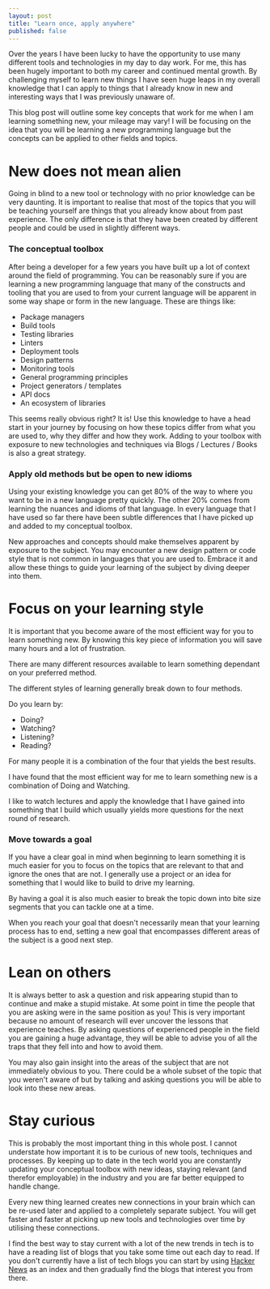 ```yaml
---
layout: post
title: "Learn once, apply anywhere"
published: false
---
```


Over the years I have been lucky to have the opportunity to use many different tools and technologies in my day to day work. For me, this has been hugely important to both my career and continued mental growth. By challenging myself to learn new things I have seen huge leaps in my overall knowledge that I can apply to things that I already know in new and interesting ways that I was previously unaware of.

This blog post will outline some key concepts that work for me when I am learning something new, your mileage may vary! I will be focusing on the idea that you will be learning a new programming language but the concepts can be applied to other fields and topics.

# New does not mean alien

Going in blind to a new tool or technology with no prior knowledge can be very daunting. It is important to realise that most of the topics that you will be teaching yourself are things that you already know about from past experience. The only difference is that they have been created by different people and could be used in slightly different ways. 

### The conceptual toolbox

After being a developer for a few years you have built up a lot of context around the field of programming. You can be reasonably sure if you are learning a new programming language that many of the constructs and tooling that you are used to from your current language will be apparent in some way shape or form in the new language. These are things like:

- Package managers
- Build tools
- Testing libraries
- Linters
- Deployment tools
- Design patterns
- Monitoring tools
- General programming principles
- Project generators / templates
- API docs
- An ecosystem of libraries

This seems really obvious right? It is! Use this knowledge to have a head start in your journey by focusing on how these topics differ from what you are used to, why they differ and how they work. Adding to your toolbox with exposure to new technologies and techniques via Blogs / Lectures / Books is also a great strategy.

### Apply old methods but be open to new idioms

Using your existing knowledge you can get 80% of the way to where you want to be in a new language pretty quickly. The other 20% comes from learning the nuances and idioms of that language. In every language that I have used so far there have been subtle differences that I have picked up and added to my conceptual toolbox. 

New approaches and concepts should make themselves apparent by exposure to the subject. You may encounter a new design pattern or code style that is not common in languages that you are used to. Embrace it and allow these things to guide your learning of the subject by diving deeper into them.

# Focus on your learning style

It is important that you become aware of the most efficient way for you to learn something new. By knowing this key piece of information you will save many hours and a lot of frustration. 

There are many different resources available to learn something dependant on your preferred method.

The different styles of learning generally break down to four methods.

Do you learn by:

- Doing?
- Watching?
- Listening?
- Reading?

For many people it is a combination of the four that yields the best results.

I have found that the most efficient way for me to learn something new is a combination of Doing and Watching.

I like to watch lectures and apply the knowledge that I have gained into something that I build which usually yields more questions for the next round of research.

### Move towards a goal

If you have a clear goal in mind when beginning to learn something it is much easier for you to focus on the topics that are relevant to that and ignore the ones that are not. I generally use a project or an idea for something that I would like to build to drive my learning.

By having a goal it is also much easier to break the topic down into bite size segments that you can tackle one at a time. 

When you reach your goal that doesn't necessarily mean that your learning process has to end, setting a new goal that encompasses different areas of the subject is a good next step.

# Lean on others

It is always better to ask a question and risk appearing stupid than to continue and make a stupid mistake. At some point in time the people that you are asking were in the same position as you! This is very important because no amount of research will ever uncover the lessons that experience teaches. By asking questions of experienced people in the field you are gaining a huge advantage, they will be able to advise you of all the traps that they fell into and how to avoid them.

You may also gain insight into the areas of the subject that are not immediately obvious to you. There could be a whole subset of the topic that you weren't aware of but by talking and asking questions you will be able to look into these new areas.

# Stay curious

This is probably the most important thing in this whole post. I cannot understate how important it is to be curious of new tools, techniques and processes. By keeping up to date in the tech world you are constantly updating your conceptual toolbox with new ideas, staying relevant (and therefor employable) in the industry and you are far better equipped to handle change.

Every new thing learned creates new connections in your brain which can be re-used later and applied to a completely separate subject. You will get faster and faster at picking up new tools and technologies over time by utilising these connections.

I find the best way to stay current with a lot of the new trends in tech is to have a reading list of blogs that you take some time out each day to read. If you don't currently have a list of tech blogs you can start by using [Hacker News](http://news.ycombinator.com) as an index and then gradually find the blogs that interest you from there.
